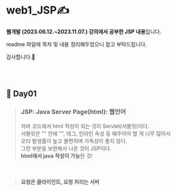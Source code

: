 # web1_JSP✍️
**웹개발 (2023.06.12.~2023.11.07.) 강의에서 공부한 JSP 내용**입니다.

readme 파일에 목차 및 내용 정리해두었으니 참고 부탁드립니다.

감사합니다.🥰


<br><br>

## 📝 Day01
> ### JSP: Java Server Page(html): 웹언어
> 자바 코드에서 html 작성이 되는 것이 Servlet(서블릿)이다.  
> 서블릿은  "" 안에 "", 태그, 인라인 속성 등 해주어야 할 게 너무 많아서  
> 오타 발생률이 높고 불편하며 가독성이 좋지 않다.  
> 그런 부분을 보완해서 나온 것이 JSP이다.  
> **html에서 java 작성이 가능**한 것!

<br>

> #### 요청은 클라이언트, 요청 처리는 서버
